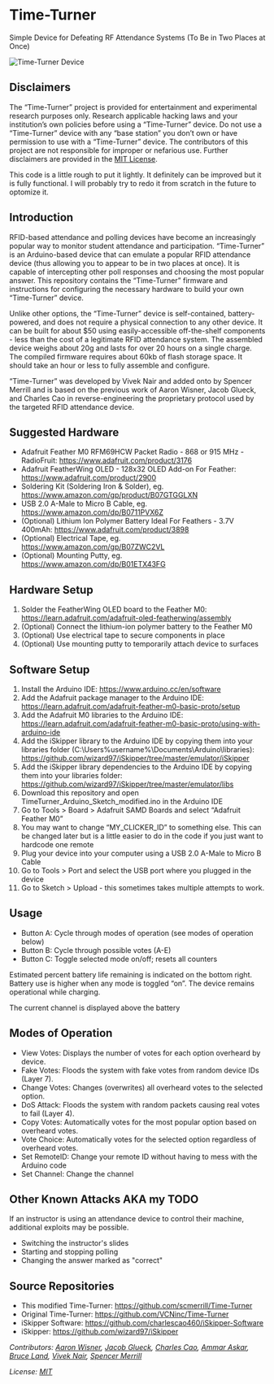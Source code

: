 # Time-Turner
Simple Device for Defeating RF Attendance Systems (To Be in Two Places at Once)

![Time-Turner Device](time-turner.jpg)

## Disclaimers
The “Time-Turner” project is provided for entertainment and experimental research purposes only. Research applicable hacking laws and your institution’s own policies before using a “Time-Turner” device. Do not use a “Time-Turner” device with any “base station” you don’t own or have permission to use with a “Time-Turner” device. The contributors of this project are not responsible for improper or nefarious use. Further disclaimers are provided in the [MIT License](https://github.com/scmerrill/Time-Turner/blob/main/LICENSE).

This code is a little rough to put it lightly. It definitely can be improved but it is fully functional. I will probably try to redo it from scratch in the future to optomize it.

## Introduction
RFID-based attendance and polling devices have become an increasingly popular way to monitor student attendance and participation. “Time-Turner” is an Arduino-based device that can emulate a popular RFID attendance device (thus allowing you to appear to be in two places at once). It is capable of intercepting other poll responses and choosing the most popular answer. This repository contains the “Time-Turner” firmware and instructions for configuring the necessary hardware to build your own “Time-Turner” device.

Unlike other options, the “Time-Turner” device is self-contained, battery-powered, and does not require a physical connection to any other device. It can be built for about $50 using easily-accessible off-the-shelf components - less than the cost of a legitimate RFID attendance system. The assembled device weighs about 20g and lasts for over 20 hours on a single charge. The compiled firmware requires about 60kb of flash storage space. It should take an hour or less to fully assemble and configure.

“Time-Turner” was developed by Vivek Nair and added onto by Spencer Merrill and is based on the previous work of Aaron Wisner, Jacob Glueck, and Charles Cao in reverse-engineering the proprietary protocol used by the targeted RFID attendance device.

## Suggested Hardware
* Adafruit Feather M0 RFM69HCW Packet Radio - 868 or 915 MHz - RadioFruit: https://www.adafruit.com/product/3176
* Adafruit FeatherWing OLED - 128x32 OLED Add-on For Feather: https://www.adafruit.com/product/2900
* Soldering Kit (Soldering Iron & Solder), eg. https://www.amazon.com/gp/product/B07GTGGLXN
* USB 2.0 A-Male to Micro B Cable, eg. https://www.amazon.com/dp/B0711PVX6Z
* (Optional) Lithium Ion Polymer Battery Ideal For Feathers - 3.7V 400mAh: https://www.adafruit.com/product/3898
* (Optional) Electrical Tape, eg. https://www.amazon.com/gp/B07ZWC2VL
* (Optional) Mounting Putty, eg. https://www.amazon.com/dp/B01ETX43FG

## Hardware Setup
1. Solder the FeatherWing OLED board to the Feather M0: https://learn.adafruit.com/adafruit-oled-featherwing/assembly
1. (Optional) Connect the lithium-ion polymer battery to the Feather M0
1. (Optional) Use electrical tape to secure components in place
1. (Optional) Use mounting putty to temporarily attach device to surfaces

## Software Setup
1. Install the Arduino IDE: https://www.arduino.cc/en/software
1. Add the Adafruit package manager to the Arduino IDE: https://learn.adafruit.com/adafruit-feather-m0-basic-proto/setup
1. Add the Adafruit M0 libraries to the Arduino IDE: https://learn.adafruit.com/adafruit-feather-m0-basic-proto/using-with-arduino-ide
1. Add the iSkipper library to the Arduino IDE by copying them into your libraries folder (C:\Users\%username%\Documents\Arduino\libraries): https://github.com/wizard97/iSkipper/tree/master/emulator/iSkipper
1. Add the iSkipper library dependencies to the Arduino IDE by copying them into your libraries folder: https://github.com/wizard97/iSkipper/tree/master/emulator/libs
1. Download this repository and open TimeTurner_Arduino_Sketch_modified.ino in the Arduino IDE
1. Go to Tools > Board > Adafruit SAMD Boards and select “Adafruit Feather M0”
1. You may want to change “MY_CLICKER_ID” to something else. This can be changed later but is a little easier to do in the code if you just want to hardcode one remote
1. Plug your device into your computer using a USB 2.0 A-Male to Micro B Cable
1. Go to Tools > Port and select the USB port where you plugged in the device
1. Go to Sketch > Upload - this sometimes takes multiple attempts to work.

## Usage
* Button A: Cycle through modes of operation (see modes of operation below)
* Button B: Cycle through possible votes (A-E)
* Button C: Toggle selected mode on/off; resets all counters

Estimated percent battery life remaining is indicated on the bottom right. Battery use is higher when any mode is toggled “on”. The device remains operational while charging.

The current channel is displayed above the battery

## Modes of Operation
* View Votes: Displays the number of votes for each option overheard by device.
* Fake Votes: Floods the system with fake votes from random device IDs (Layer 7).
* Change Votes: Changes (overwrites) all overheard votes to the selected option.
* DoS Attack: Floods the system with random packets causing real votes to fail (Layer 4).
* Copy Votes: Automatically votes for the most popular option based on overheard votes.
* Vote Choice: Automatically votes for the selected option regardless of overheard votes.
* Set RemoteID: Change your remote ID without having to mess with the Arduino code
* Set Channel: Change the channel

## Other Known Attacks AKA my TODO
If an instructor is using an attendance device to control their machine, additional exploits may be possible.
* Switching the instructor's slides
* Starting and stopping polling
* Changing the answer marked as "correct"

## Source Repositories
* This modified Time-Turner: https://github.com/scmerrill/Time-Turner
* Original Time-Turner: https://github.com/VCNinc/Time-Turner
* iSkipper Software: https://github.com/charlescao460/iSkipper-Software
* iSkipper: https://github.com/wizard97/iSkipper

*Contributors: [Aaron Wisner](https://github.com/wizard97), [Jacob Glueck](https://github.com/orangeturtle739), [Charles Cao](https://github.com/charlescao460), [Ammar Askar](https://github.com/ammaraskar), [Bruce Land](https://people.ece.cornell.edu/land/), [Vivek Nair](https://github.com/VCNinc), [Spencer Merrill](https://github.com/scmerrill)*

*License: [MIT](https://github.com/scmerrill/Time-Turner/blob/main/LICENSE)*
